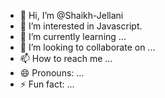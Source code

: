 - 👋 Hi, I’m @Shaikh-Jellani
- 👀 I’m interested in Javascript.
- 🌱 I’m currently learning ...
- 💞️ I’m looking to collaborate on ...
- 📫 How to reach me ...
- 😄 Pronouns: ...
- ⚡ Fun fact: ...

<!---
Shaikh-Je/Shaikh-Je is a ✨ special ✨ repository because its `README.md` (this file) appears on your GitHub profile.
You can click the Preview link to take a look at your changes.
--->

